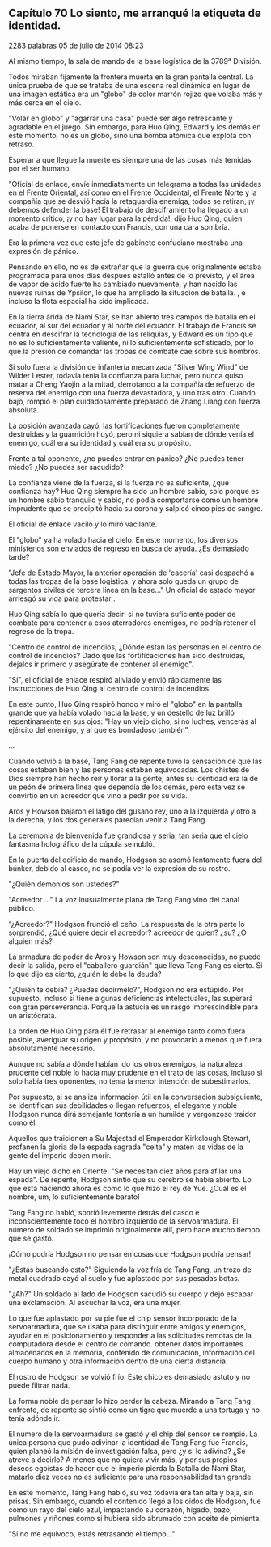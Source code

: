 
## Capítulo 70 Lo siento, me arranqué la etiqueta de identidad.


2283 palabras
05 de julio de 2014 08:23


Al mismo tiempo, la sala de mando de la base logística de la 3789ª División.

Todos miraban fijamente la frontera muerta en la gran pantalla central. La única prueba de que se trataba de una escena real dinámica en lugar de una imagen estática era un "globo" de color marrón rojizo que volaba más y más cerca en el cielo.

"Volar en globo" y "agarrar una casa" puede ser algo refrescante y agradable en el juego. Sin embargo, para Huo Qing, Edward y los demás en este momento, no es un globo, sino una bomba atómica que explota con retraso.

Esperar a que llegue la muerte es siempre una de las cosas más temidas por el ser humano.

"Oficial de enlace, envíe inmediatamente un telegrama a todas las unidades en el Frente Oriental, así como en el Frente Occidental, el Frente Norte y la compañía que se desvió hacia la retaguardia enemiga, todos se retiran, ¡y debemos defender la base! El trabajo de desciframiento ha llegado a un momento crítico, ¡y no hay lugar para la pérdida!, dijo Huo Qing, quien acaba de ponerse en contacto con Francis, con una cara sombría.

Era la primera vez que este jefe de gabinete confuciano mostraba una expresión de pánico.

Pensando en ello, no es de extrañar que la guerra que originalmente estaba programada para unos días después estalló antes de lo previsto, y el área de vapor de ácido fuerte ha cambiado nuevamente, y han nacido las nuevas ruinas de Ypsilon, lo que ha ampliado la situación de batalla. , e incluso la flota espacial ha sido implicada.

En la tierra árida de Nami Star, se han abierto tres campos de batalla en el ecuador, al sur del ecuador y al norte del ecuador. El trabajo de Francis se centra en descifrar la tecnología de las reliquias, y Edward es un tipo que no es lo suficientemente valiente, ni lo suficientemente sofisticado, por lo que la presión de comandar las tropas de combate cae sobre sus hombros.

Si solo fuera la división de infantería mecanizada "Silver Wing Wind" de Wilder Lester, todavía tenía la confianza para luchar, pero nunca quiso matar a Cheng Yaojin a la mitad, derrotando a la compañía de refuerzo de reserva del enemigo con una fuerza devastadora, y uno tras otro. Cuando bajó, rompió el plan cuidadosamente preparado de Zhang Liang con fuerza absoluta.

La posición avanzada cayó, las fortificaciones fueron completamente destruidas y la guarnición huyó, pero ni siquiera sabían de dónde venía el enemigo, cuál era su identidad y cuál era su propósito.

Frente a tal oponente, ¿no puedes entrar en pánico? ¿No puedes tener miedo? ¿No puedes ser sacudido?

La confianza viene de la fuerza, si la fuerza no es suficiente, ¿qué confianza hay? Huo Qing siempre ha sido un hombre sabio, solo porque es un hombre sabio tranquilo y sabio, no podía comportarse como un hombre imprudente que se precipitó hacia su corona y salpicó cinco pies de sangre.

El oficial de enlace vaciló y lo miró vacilante.

El "globo" ya ha volado hacia el cielo. En este momento, los diversos ministerios son enviados de regreso en busca de ayuda. ¿Es demasiado tarde?

"Jefe de Estado Mayor, la anterior operación de 'cacería' casi despachó a todas las tropas de la base logística, y ahora solo queda un grupo de sargentos civiles de tercera línea en la base..." Un oficial de estado mayor arriesgó su vida para protestar .

Huo Qing sabía lo que quería decir: si no tuviera suficiente poder de combate para contener a esos aterradores enemigos, no podría retener el regreso de la tropa.

"Centro de control de incendios, ¿Dónde están las personas en el centro de control de incendios? Dado que las fortificaciones han sido destruidas, déjalos ir primero y asegúrate de contener al enemigo".

"Sí", el oficial de enlace respiró aliviado y envió rápidamente las instrucciones de Huo Qing al centro de control de incendios.

En este punto, Huo Qing respiró hondo y miró el "globo" en la pantalla grande que ya había volado hacia la base, y un destello de luz brilló repentinamente en sus ojos: "Hay un viejo dicho, si no luches, vencerás al ejército del enemigo, y al que es bondadoso también”.

...

Cuando volvió a la base, Tang Fang de repente tuvo la sensación de que las cosas estaban bien y las personas estaban equivocadas. Los chistes de Dios siempre han hecho reír y llorar a la gente, antes su identidad era la de un peón de primera línea que dependía de los demás, pero esta vez se convirtió en un acreedor que vino a pedir por su vida.

Aros y Howson bajaron el látigo del gusano rey, uno a la izquierda y otro a la derecha, y los dos generales parecían venir a Tang Fang.

La ceremonia de bienvenida fue grandiosa y seria, tan seria que el cielo fantasma holográfico de la cúpula se nubló.

En la puerta del edificio de mando, Hodgson se asomó lentamente fuera del búnker, debido al casco, no se podía ver la expresión de su rostro.

"¿Quién demonios son ustedes?"

"Acreedor ..." La voz inusualmente plana de Tang Fang vino del canal público.

“¿Acreedor?” Hodgson frunció el ceño. La respuesta de la otra parte lo sorprendió, ¿Qué quiere decir el acreedor? acreedor de quien? ¿su? ¿O alguien más?

La armadura de poder de Aros y Howson son muy desconocidas, no puede decir la salida, pero el "caballero guardián" que lleva Tang Fang es cierto. Si lo que dijo es cierto, ¿quién le debe la deuda?

"¿Quién te debía? ¿Puedes decírmelo?", Hodgson no era estúpido. Por supuesto, incluso si tiene algunas deficiencias intelectuales, las superará con gran perseverancia. Porque la astucia es un rasgo imprescindible para un aristócrata.

La orden de Huo Qing para él fue retrasar al enemigo tanto como fuera posible, averiguar su origen y propósito, y no provocarlo a menos que fuera absolutamente necesario.

Aunque no sabía a dónde habían ido los otros enemigos, la naturaleza prudente del noble lo hacía muy prudente en el trato de las cosas, incluso si solo había tres oponentes, no tenía la menor intención de subestimarlos.

Por supuesto, si se analiza información útil en la conversación subsiguiente, se identifican sus debilidades o llegan refuerzos, el elegante y noble Hodgson nunca dirá semejante tontería a un humilde y vergonzoso traidor como él.

Aquellos que traicionen a Su Majestad el Emperador Kirkclough Stewart, profanen la gloria de la espada sagrada "celta" y maten las vidas de la gente del imperio deben morir.

Hay un viejo dicho en Oriente: "Se necesitan diez años para afilar una espada". De repente, Hodgson sintió que su cerebro se había abierto. Lo que está haciendo ahora es como lo que hizo el rey de Yue. ¿Cuál es el nombre, um, lo suficientemente barato!

Tang Fang no habló, sonrió levemente detrás del casco e inconscientemente tocó el hombro izquierdo de la servoarmadura. El número de soldado se imprimió originalmente allí, pero hace mucho tiempo que se gastó.

¡Cómo podría Hodgson no pensar en cosas que Hodgson podría pensar!

"¿Estás buscando esto?" Siguiendo la voz fría de Tang Fang, un trozo de metal cuadrado cayó al suelo y fue aplastado por sus pesadas botas.

"¿Ah?" Un soldado al lado de Hodgson sacudió su cuerpo y dejó escapar una exclamación. Al escuchar la voz, era una mujer.

Lo que fue aplastado por su pie fue el chip sensor incorporado de la servoarmadura, que se usaba para distinguir entre amigos y enemigos, ayudar en el posicionamiento y responder a las solicitudes remotas de la computadora desde el centro de comando. obtener datos importantes almacenados en la memoria, contenido de comunicación, información del cuerpo humano y otra información dentro de una cierta distancia.

El rostro de Hodgson se volvió frío. Este chico es demasiado astuto y no puede filtrar nada.

La forma noble de pensar lo hizo perder la cabeza. Mirando a Tang Fang enfrente, de repente se sintió como un tigre que muerde a una tortuga y no tenía adónde ir.

El número de la servoarmadura se gastó y el chip del sensor se rompió. La única persona que pudo adivinar la identidad de Tang Fang fue Francis, quien planeó la misión de investigación falsa, pero ¿y si lo adivina? ¿Se atreve a decirlo? A menos que no quiera vivir más, y por sus propios deseos egoístas de hacer que el imperio pierda la Batalla de Nami Star, matarlo diez veces no es suficiente para una responsabilidad tan grande.

En este momento, Tang Fang habló, su voz todavía era tan alta y baja, sin prisas. Sin embargo, cuando el contenido llegó a los oídos de Hodgson, fue como un rayo del cielo azul, impactando su corazón, hígado, bazo, pulmones y riñones como si hubiera sido abrumado con aceite de pimienta.

"Si no me equivoco, estás retrasando el tiempo..."

